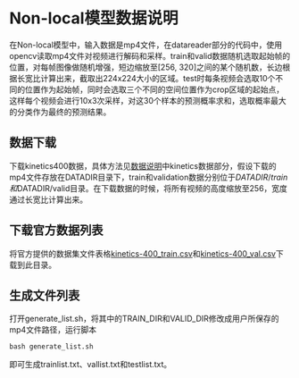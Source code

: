 # Non-local模型数据说明

在Non-local模型中，输入数据是mp4文件，在datareader部分的代码中，使用opencv读取mp4文件对视频进行解码和采样。train和valid数据随机选取起始帧的位置，对每帧图像做随机增强，短边缩放至[256, 320]之间的某个随机数，长边根据长宽比计算出来，截取出224x224大小的区域。test时每条视频会选取10个不同的位置作为起始帧，同时会选取三个不同的空间位置作为crop区域的起始点，这样每个视频会进行10x3次采样，对这30个样本的预测概率求和，选取概率最大的分类作为最终的预测结果。

## 数据下载

下载kinetics400数据，具体方法见[数据说明](../README.md)中kinetics数据部分，假设下载的mp4文件存放在DATADIR目录下，train和validation数据分别位于$DATADIR/train和$DATADIR/valid目录。在下载数据的时候，将所有视频的高度缩放至256，宽度通过长宽比计算出来。

## 下载官方数据列表

将官方提供的数据集文件表格[kinetics-400\_train.csv](https://github.com/activitynet/ActivityNet/tree/master/Crawler/Kinetics/data/kinetics-400_train.csv)和[kinetics-400\_val.csv](https://github.com/activitynet/ActivityNet/tree/master/Crawler/Kinetics/data/kinetics-400_val.csv)下载到此目录。

## 生成文件列表

打开generate\_list.sh，将其中的TRAIN\_DIR和VALID\_DIR修改成用户所保存的mp4文件路径，运行脚本

    bash generate_list.sh

即可生成trainlist.txt、vallist.txt和testlist.txt。
